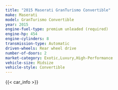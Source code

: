 ```yaml
---
title: "2015 Maserati GranTurismo Convertible"
make: Maserati
model: GranTurismo Convertible
year: 2015
engine-fuel-type: premium unleaded (required)
engine-hp: 454
engine-cylinders: 8
transmission-type: Automatic
driven-wheels: Rear wheel drive
number-of-doors: 2
market-category: Exotic,Luxury,High-Performance
vehicle-size: Midsize
vehicle-style: Convertible
---
```


{{< car_info >}}
